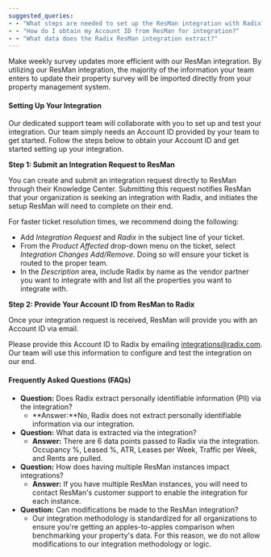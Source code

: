 ```yaml
---
suggested_queries:
- - "What steps are needed to set up the ResMan integration with Radix?"
- - "How do I obtain my Account ID from ResMan for integration?"
- - "What data does the Radix ResMan integration extract?"
---
```

Make weekly survey updates more efficient with our ResMan integration. By utilizing our ResMan integration, the majority of the information your team enters to update their property survey will be imported directly from your property management system.

#### Setting Up Your Integration

Our dedicated support team will collaborate with you to set up and test your integration. Our team simply needs an Account ID provided by your team to get started. Follow the steps below to obtain your Account ID and get started setting up your integration.

**Step 1: Submit an Integration Request to ResMan**

You can create and submit an integration request directly to ResMan through their Knowledge Center. Submitting this request notifies ResMan that your organization is seeking an integration with Radix, and initiates the setup ResMan will need to complete on their end.

For faster ticket resolution times, we recommend doing the following:

* Add *Integration Request* and *Radix* in the subject line of your ticket.
* From the *Product Affected* drop-down menu on the ticket, select *Integration Changes Add/Remove*. Doing so will ensure your ticket is routed to the proper team.
* In the *Description* area, include Radix by name as the vendor partner you want to integrate with and list all the properties you want to integrate with.

**Step 2: Provide Your Account ID from ResMan to Radix**

Once your integration request is received, ResMan will provide you with an Account ID via email.

Please provide this Account ID to Radix by emailing [integrations@radix.com](mailto:onboarding@radix.com). Our team will use this information to configure and test the integration on our end.

#### Frequently Asked Questions (FAQs)

* **Question:** Does Radix extract personally identifiable information (PII) via the integration?
  + **Answer:**No, Radix does not extract personally identifiable information via our integration.
* **Question:** What data is extracted via the integration?
  + **Answer:** There are 6 data points passed to Radix via the integration. Occupancy %, Leased %, ATR, Leases per Week, Traffic per Week, and Rents are pulled.
* **Question:** How does having multiple ResMan instances impact integrations?
  + **Answer:** If you have multiple ResMan instances, you will need to contact ResMan's customer support to enable the integration for each instance.
* **Question:** Can modifications be made to the ResMan integration?
  + Our integration methodology is standardized for all organizations to ensure you're getting an apples-to-apples comparison when benchmarking your property's data. For this reason, we do not allow modifications to our integration methodology or logic.